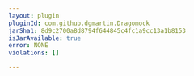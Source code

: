 ```yaml
---
layout: plugin
pluginId: com.github.dgmartin.Dragomock
jarSha1: 8d9c2700a8d8794f644845c4fc1a9cc13a1b8153
isJarAvailable: true
error: NONE
violations: []

---
```

